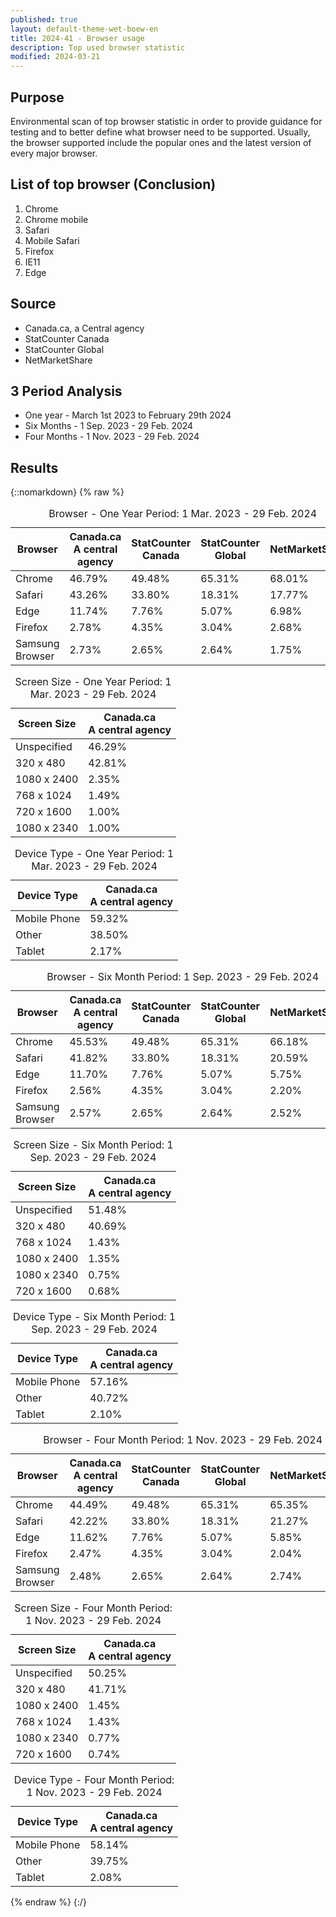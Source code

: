 ```yaml
---
published: true
layout: default-theme-wet-boew-en
title: 2024-41 - Browser usage
description: Top used browser statistic
modified: 2024-03-21
---
```


## Purpose

Environmental scan of top browser statistic in order to provide guidance for testing and to better define what browser need to be supported. Usually, the browser supported include the popular ones and the latest version of every major browser.

## List of top browser (Conclusion)

1. Chrome
2. Chrome mobile
3. Safari
4. Mobile Safari
5. Firefox
6. IE11
7. Edge

## Source

* Canada.ca, a Central agency
* StatCounter Canada
* StatCounter Global
* NetMarketShare

## 3 Period Analysis

* One year - March 1st 2023 to February 29th 2024
* Six Months - 1 Sep. 2023 - 29 Feb. 2024 
* Four Months - 1 Nov. 2023 - 29 Feb. 2024 

## Results

{::nomarkdown}
{% raw %}
<table class="table table-bordered">
	<caption>Browser - One Year Period: 1 Mar. 2023 - 29 Feb. 2024</caption>
	<thead>
		<tr>
			<th class="text-center">Browser</th>
			<th class="text-center">Canada.ca <br>A central agency</th>
            <th class="text-center">StatCounter Canada</th>
			<th class="text-center">StatCounter Global</th>
			<th class="text-center">NetMarketShare</th>
		</tr>
	</thead>
	<tbody>
		<tr>
			<td class="text-center">Chrome</td>
			<td class="text-center">46.79%</td>
			<td class="text-center">49.48%</td>
			<td class="text-center">65.31%</td>
			<td class="text-center">68.01%</td>
		</tr>
		<tr>
			<td class="text-center">Safari</td>
			<td class="text-center">43.26%</td>
			<td class="text-center">33.80%</td>
			<td class="text-center">18.31%</td>
			<td class="text-center">17.77%</td>
		</tr>
        <tr>
			<td class="text-center">Edge</td>
			<td class="text-center">11.74%</td>
			<td class="text-center">7.76%</td>
			<td class="text-center">5.07%</td>
			<td class="text-center">6.98%</td>
		</tr>
		<tr>
			<td class="text-center">Firefox</td>
			<td class="text-center">2.78%</td>
			<td class="text-center">4.35%</td>
			<td class="text-center">3.04%</td>
			<td class="text-center">2.68%</td>
		</tr>
		<tr>
			<td class="text-center">Samsung	Browser</td>
			<td class="text-center">2.73%</td>
			<td class="text-center">2.65%</td>
			<td class="text-center">2.64%</td>
			<td class="text-center">1.75%</td>
		</tr>
	</tbody>
</table>

<table class="table table-bordered">
	<caption>Screen Size - One Year Period: 1 Mar. 2023 - 29 Feb. 2024</caption>
	<thead>
		<tr>
			<th class="text-center">Screen Size</th>
			<th class="text-center">Canada.ca <br>A central agency</th>
		</tr>
	</thead>
	<tbody>
		<tr>
			<td class="text-center">Unspecified</td>
			<td class="text-center">46.29%</td>
		</tr>
		<tr>
			<td class="text-center">320 x 480</td>
			<td class="text-center">42.81%</td>
		</tr>
        <tr>
			<td class="text-center">1080 x 2400</td>
			<td class="text-center">2.35%</td>
		</tr>
		<tr>
			<td class="text-center">768 x 1024</td>
			<td class="text-center">1.49%</td>
		</tr>
		<tr>
			<td class="text-center">720 x 1600</td>
			<td class="text-center">1.00%</td>
		</tr>
		<tr>
			<td class="text-center">1080 x 2340</td>
			<td class="text-center">1.00%</td>
		</tr>
	</tbody>
</table>

<table class="table table-bordered">
	<caption>Device Type - One Year Period: 1 Mar. 2023 - 29 Feb. 2024</caption>
	<thead>
		<tr>
			<th class="text-center">Device Type</th>
			<th class="text-center">Canada.ca <br>A central agency</th>
		</tr>
	</thead>
	<tbody>
		<tr>
			<td class="text-center">Mobile Phone</td>
			<td class="text-center">59.32%</td>
		</tr>
		<tr>
			<td class="text-center">Other</td>
			<td class="text-center">38.50%</td>
		</tr>
        <tr>
			<td class="text-center">Tablet</td>
			<td class="text-center">2.17%</td>
		</tr>
	</tbody>
</table>

<table class="table table-bordered">
	<caption>Browser - Six Month Period: 1 Sep. 2023 - 29 Feb. 2024</caption>
	<thead>
		<tr>
			<th class="text-center">Browser</th>
			<th class="text-center">Canada.ca <br>A central agency</th>
            <th class="text-center">StatCounter Canada</th>
			<th class="text-center">StatCounter Global</th>
			<th class="text-center">NetMarketShare</th>
		</tr>
	</thead>
	<tbody>
		<tr>
			<td class="text-center">Chrome</td>
			<td class="text-center">45.53%</td>
			<td class="text-center">49.48%</td>
			<td class="text-center">65.31%</td>
			<td class="text-center">66.18%</td>
		</tr>
		<tr>
			<td class="text-center">Safari</td>
			<td class="text-center">41.82%</td>
			<td class="text-center">33.80%</td>
			<td class="text-center">18.31%</td>
			<td class="text-center">20.59%</td>
		</tr>
        <tr>
			<td class="text-center">Edge</td>
			<td class="text-center">11.70%</td>
			<td class="text-center">7.76%</td>
			<td class="text-center">5.07%</td>
			<td class="text-center">5.75%</td>
		</tr>
		<tr>
			<td class="text-center">Firefox</td>
			<td class="text-center">2.56%</td>
			<td class="text-center">4.35%</td>
			<td class="text-center">3.04%</td>
			<td class="text-center">2.20%</td>
		</tr>
		<tr>
			<td class="text-center">Samsung	Browser</td>
			<td class="text-center">2.57%</td>
			<td class="text-center">2.65%</td>
			<td class="text-center">2.64%</td>
			<td class="text-center">2.52%</td>
		</tr>
	</tbody>
</table>

<table class="table table-bordered">
	<caption>Screen Size - Six Month Period: 1 Sep. 2023 - 29 Feb. 2024</caption>
	<thead>
		<tr>
			<th class="text-center">Screen Size</th>
			<th class="text-center">Canada.ca <br>A central agency</th>
		</tr>
	</thead>
	<tbody>
		<tr>
			<td class="text-center">Unspecified</td>
			<td class="text-center">51.48%</td>
		</tr>
		<tr>
			<td class="text-center">320 x 480</td>
			<td class="text-center">40.69%</td>
		</tr>
		<tr>
			<td class="text-center">768 x 1024</td>
			<td class="text-center">1.43%</td>
		</tr>
        <tr>
			<td class="text-center">1080 x 2400</td>
			<td class="text-center">1.35%</td>
		</tr>
		<tr>
			<td class="text-center">1080 x 2340</td>
			<td class="text-center">0.75%</td>
		</tr>
		<tr>
			<td class="text-center">720 x 1600</td>
			<td class="text-center">0.68%</td>
		</tr>
	</tbody>
</table>

<table class="table table-bordered">
	<caption>Device Type - Six Month Period: 1 Sep. 2023 - 29 Feb. 2024</caption>
	<thead>
		<tr>
			<th class="text-center">Device Type</th>
			<th class="text-center">Canada.ca <br>A central agency</th>
		</tr>
	</thead>
	<tbody>
		<tr>
			<td class="text-center">Mobile Phone</td>
			<td class="text-center">57.16%</td>
		</tr>
		<tr>
			<td class="text-center">Other</td>
			<td class="text-center">40.72%</td>
		</tr>
        <tr>
			<td class="text-center">Tablet</td>
			<td class="text-center">2.10%</td>
		</tr>
	</tbody>
</table>


<table class="table table-bordered">
	<caption>Browser - Four Month Period: 1 Nov. 2023 - 29 Feb. 2024</caption>
	<thead>
		<tr>
			<th class="text-center">Browser</th>
			<th class="text-center">Canada.ca <br>A central agency</th>
            <th class="text-center">StatCounter Canada</th>
			<th class="text-center">StatCounter Global</th>
			<th class="text-center">NetMarketShare</th>
		</tr>
	</thead>
	<tbody>
		<tr>
			<td class="text-center">Chrome</td>
			<td class="text-center">44.49%</td>
			<td class="text-center">49.48%</td>
			<td class="text-center">65.31%</td>
			<td class="text-center">65.35%</td>
		</tr>
		<tr>
			<td class="text-center">Safari</td>
			<td class="text-center">42.22%</td>
			<td class="text-center">33.80%</td>
			<td class="text-center">18.31%</td>
			<td class="text-center">21.27%</td>
		</tr>
        <tr>
			<td class="text-center">Edge</td>
			<td class="text-center">11.62%</td>
			<td class="text-center">7.76%</td>
			<td class="text-center">5.07%</td>
			<td class="text-center">5.85%</td>
		</tr>
		<tr>
			<td class="text-center">Firefox</td>
			<td class="text-center">2.47%</td>
			<td class="text-center">4.35%</td>
			<td class="text-center">3.04%</td>
			<td class="text-center">2.04%</td>
		</tr>
		<tr>
			<td class="text-center">Samsung	Browser</td>
			<td class="text-center">2.48%</td>
			<td class="text-center">2.65%</td>
			<td class="text-center">2.64%</td>
			<td class="text-center">2.74%</td>
		</tr>
	</tbody>
</table>

<table class="table table-bordered">
	<caption>Screen Size - Four Month Period: 1 Nov. 2023 - 29 Feb. 2024</caption>
	<thead>
		<tr>
			<th class="text-center">Screen Size</th>
			<th class="text-center">Canada.ca <br>A central agency</th>
		</tr>
	</thead>
	<tbody>
		<tr>
			<td class="text-center">Unspecified</td>
			<td class="text-center">50.25%</td>
		</tr>
		<tr>
			<td class="text-center">320 x 480</td>
			<td class="text-center">41.71%</td>
		</tr>
		<tr>
			<td class="text-center">1080 x 2400</td>
			<td class="text-center">1.45%</td>
		</tr>
		<tr>
			<td class="text-center">768 x 1024</td>
			<td class="text-center">1.43%</td>
		</tr>
		<tr>
			<td class="text-center">1080 x 2340</td>
			<td class="text-center">0.77%</td>
		</tr>
		<tr>
			<td class="text-center">720 x 1600</td>
			<td class="text-center">0.74%</td>
		</tr>
	</tbody>
</table>

<table class="table table-bordered">
	<caption>Device Type - Four Month Period: 1 Nov. 2023 - 29 Feb. 2024</caption>
	<thead>
		<tr>
			<th class="text-center">Device Type</th>
			<th class="text-center">Canada.ca <br>A central agency</th>
		</tr>
	</thead>
	<tbody>
		<tr>
			<td class="text-center">Mobile Phone</td>
			<td class="text-center">58.14%</td>
		</tr>
		<tr>
			<td class="text-center">Other</td>
			<td class="text-center">39.75%</td>
		</tr>
        <tr>
			<td class="text-center">Tablet</td>
			<td class="text-center">2.08%</td>
		</tr>
	</tbody>
</table>
{% endraw %}
{:/}
